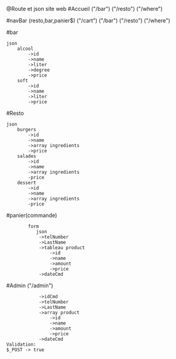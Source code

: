 @Route et json site web
#Accueil
("/bar")
("/resto")
("/where")


#navBar (resto,bar,panier$)
("/cart")
("/bar")
("/resto")
("/where")

#bar
  
    json
        alcool
            ->id
            ->name
            ->liter
            ->degree
            ->price
        soft
            ->id
            ->name
            ->liter
            ->price
#Resto
  
    json
        burgers
            ->id
            ->name
            ->array ingredients
            ->price
        salades
            ->id
            ->name
            ->array ingredients
            -price
        dessert
            ->id
            ->name
            ->array ingredients
            -price
#panier(commande)
    
            form
               json
                ->telNumber
                ->LastName
                ->tableau product
                    ->id
                    ->name
                    ->amount
                    ->price
                ->dateCmd
#Admin
("/admin")
    
                ->idCmd
                ->telNumber
                ->LastName
                ->array product
                    ->id
                    ->name
                    ->amount
                    ->price
                ->dateCmd
    Validation:
    $_POST -> true
